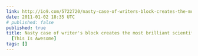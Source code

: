 ```yaml
---
link: http://io9.com/5722720/nasty-case-of-writers-block-creates-the-most-brilliant-scientific-paper-ever
date: 2011-01-02 18:35 UTC
# published: false
published: true
title: Nasty case of writer's block creates the most brilliant scientific paper ever
  [This Is Awesome]
tags: []
---
```



